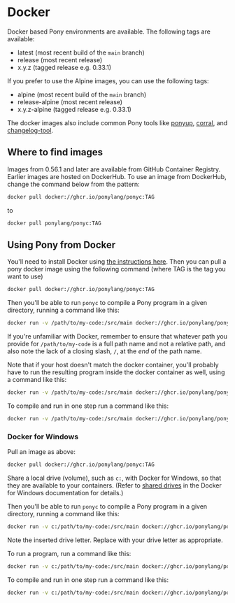 # Docker

Docker based Pony environments are available. The following tags are available:

- latest (most recent build of the `main` branch)
- release (most recent release)
- x.y.z (tagged release e.g. 0.33.1)

If you prefer to use the Alpine images, you can use the following tags:

- alpine (most recent build of the `main` branch)
- release-alpine (most recent release)
- x.y.z-alpine (tagged release e.g. 0.33.1)

The docker images also include common Pony tools like [ponyup](https://github.com/ponylang/ponyup), [corral](https://github.com/ponylang/corral), and [changelog-tool](https://github.com/ponylang/changelog-tool).

## Where to find images

Images from 0.56.1 and later are available from GitHub Container Registry. Earlier images are hosted on DockerHub. To use an image from DockerHub, change the command below from the pattern:

```bash
docker pull docker://ghcr.io/ponylang/ponyc:TAG
```

to

```bash
docker pull ponylang/ponyc:TAG
```

## Using Pony from Docker

You'll need to install Docker using [the instructions here](https://docs.docker.com/engine/installation/). Then you can pull a pony docker image using the following command (where TAG is the tag you want to use)

```bash
docker pull docker://ghcr.io/ponylang/ponyc:TAG
```

Then you'll be able to run `ponyc` to compile a Pony program in a given directory, running a command like this:

```bash
docker run -v /path/to/my-code:/src/main docker://ghcr.io/ponylang/ponyc:TAG
```

If you're unfamiliar with Docker, remember to ensure that whatever path you provide for `/path/to/my-code` is a full path name and not a relative path, and also note the lack of a closing slash, `/`, at the *end* of the path name.

Note that if your host doesn't match the docker container, you'll probably have to run the resulting program inside the docker container as well, using a command like this:

```bash
docker run -v /path/to/my-code:/src/main docker://ghcr.io/ponylang/ponyc:TAG ./main
```

To compile and run in one step run a command like this:

```bash
docker run -v /path/to/my-code:/src/main docker://ghcr.io/ponylang/ponyc:TAG sh -c "ponyc && ./main"
```

### Docker for Windows

Pull an image as above:

```bash
docker pull docker://ghcr.io/ponylang/ponyc:TAG
```

Share a local drive (volume), such as `c:`, with Docker for Windows, so that they are available to your containers. (Refer to [shared drives](https://docs.docker.com/docker-for-windows/#shared-drives) in the Docker for Windows documentation for details.)

Then you'll be able to run `ponyc` to compile a Pony program in a given directory, running a command like this:

```bash
docker run -v c:/path/to/my-code:/src/main docker://ghcr.io/ponylang/ponyc:TAG
```

Note the inserted drive letter. Replace with your drive letter as appropriate.

To run a program, run a command like this:

```bash
docker run -v c:/path/to/my-code:/src/main docker://ghcr.io/ponylang/ponyc:TAG ./main
```

To compile and run in one step run a command like this:

```bash
docker run -v c:/path/to/my-code:/src/main docker://ghcr.io/ponylang/ponyc:TAG sh -c "ponyc && ./main"
```
